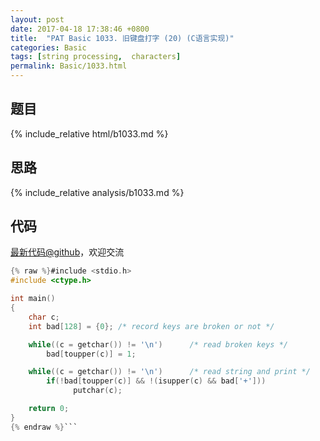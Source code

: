 ```yaml
---
layout: post
date: 2017-04-18 17:38:46 +0800
title:  "PAT Basic 1033. 旧键盘打字 (20) (C语言实现)"
categories: Basic
tags: [string processing,  characters]
permalink: Basic/1033.html
---
```


## 题目

{% include_relative html/b1033.md %}

## 思路

{% include_relative analysis/b1033.md %}
## 代码

[最新代码@github](https://github.com/OliverLew/PAT/blob/master/PATBasic/1033.c)，欢迎交流
```c
{% raw %}#include <stdio.h>
#include <ctype.h>

int main()
{
    char c;
    int bad[128] = {0}; /* record keys are broken or not */

    while((c = getchar()) != '\n')      /* read broken keys */
        bad[toupper(c)] = 1;

    while((c = getchar()) != '\n')      /* read string and print */
        if(!bad[toupper(c)] && !(isupper(c) && bad['+']))
              putchar(c);

    return 0;
}
{% endraw %}```